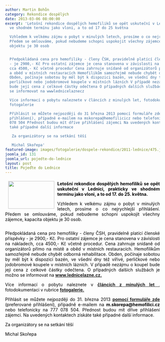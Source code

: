 ```yaml
---
author: Martin Bohůn
category: Rekondice dospělých
date: 2013-03-06 08:00:00
excerpt: 'Letošní rekondice dospělých hemofiliků se opět uskuteční v Lednici, prakticky
  ve shodném termínu jako vloni, a to od 17 do 25 května

  Vzhledem k velkému zájmu o pobyt v minulých letech, prosíme o co nejrychlejší přihlášení
  Předem se omlouváme, pokud nebudeme schopni uspokojit všechny zájemce, kapacita
  objektu je 30 osob


  Předpokládaná cena pro hemofiliky - členy ČSH, pravidelně platící členské příspěvky
  - je 2900,- Kč Pro ostatní zájemce je cena stanovena v závislosti na nákladech,
  cca 4500,- Kč včetně procedur Cena zahrnuje snídaně od organizátorů přímo na místě
  a oběd v místních restauracích Hemofilikům samozřejmě nebude chybět odborná rehabilitace
  Obden, počínaje sobotou by měl být k dispozici bazén, ve všední dny též vířivé,
  perličkové nebo jodobromové koupele v místních lázních V případě nezájmu o koupel
  bude její cena z celkové částky odečtena O případných dalších službách je možno
  se informovat na wwwlednicelaznecz

  Více informací o pobytu naleznete v článcích z minulých let, fotodokumentaci v rubrice
  fotogalerie

  Přihlásit se můžete nejpozději do 31 března 2013 pomocí formuláře zde (preferované
  přihlášení), případně e-mailem na mskorepa@hemofilicicz nebo telefonicky na 777
  078 504 Přednost budou mít dříve přihlášení zájemci Na uvedených kontaktech získáte
  také případné další informace

   Za organizátory se na setkání těší

   Michal Skořepa'
featured-image: images/fotogalerie/dospele-rekondice/2011-lednice/475.jpg
joomla_id: 131
joomla_url: pojedte-do-lednice
layout: post
title: Pojeďte do Lednice
---
```


<h4 style="margin-bottom: 0cm; text-align: justify;">
 <span style="color: #000000;">
  <img border="0" height="90" src="{{ site.baseurl }}/images/fotogalerie/dospele-rekondice/2011-lednice/475.jpg" style="float: left; margin-left: 10px; margin-right: 10px;" width="150"/>
 </span>
 <span style="color: #000000;">
  Letošní rekondice dospělých hemofiliků se opět uskuteční v Lednici, prakticky ve shodném termínu jako vloni, a to od 17. do 25. května.
 </span>
</h4>
<p style="margin-bottom: 0cm; text-align: justify;">
 <span style="color: #000000;">
  Vzhledem k velkému zájmu o pobyt v minulých letech, prosíme o co nejrychlejší přihlášení. Předem se omlouváme, pokud nebudeme schopni uspokojit všechny zájemce, kapacita objektu je 30 osob.
 </span>
</p>
<p style="margin-bottom: 0cm;">
 <span style="color: #000000;">
  <img alt="" border="0" src="{{ site.baseurl }}/images/banners/banner_lednice.gif" style="display: block; margin-left: auto; margin-right: auto;"/>
 </span>
</p>
<p style="margin-bottom: 0cm; text-align: justify;">
 <span style="color: #000000;">
  Předpokládaná cena pro hemofiliky - členy ČSH, pravidelně platící členské příspěvky - je 2900,- Kč. Pro ostatní zájemce je cena stanovena v závislosti na nákladech, cca 4500,- Kč včetně procedur. Cena zahrnuje snídaně od organizátorů přímo na místě a oběd v místních restauracích. Hemofilikům samozřejmě nebude chybět odborná rehabilitace. Obden, počínaje sobotou by měl být k dispozici bazén, ve všední dny též vířivé, perličkové nebo jodobromové koupele v místních lázních. V případě nezájmu o koupel bude její cena z celkové částky odečtena. O případných dalších službách je možno se informovat na
 </span>
 <strong>
  <a href="http://www.lednicelazne.cz/" target="_blank" title="Lednice lázně">
   www.lednicelazne.cz.
  </a>
 </strong>
</p>
<p style="margin-bottom: 0cm; text-align: justify;">
 <span style="color: #000000;">
  Více informací o pobytu naleznete v
 </span>
 <strong>
  <a href="index.php/cs/akce-seznam/13-akce2" target="_blank" title="Články rekondice dospělých">
   článcích z minulých let
  </a>
 </strong>
 ,
 <span style="color: #000000;">
  fotodokumentaci v rubrice
 </span>
 <strong>
  <a href="index.php/cs/fotogalerie/rekondice-dospelych" target="_blank" title="Fotogalerie rekondice dospělých">
   fotogalerie.
  </a>
 </strong>
</p>
<p style="margin-bottom: 0cm; text-align: justify;">
 <span style="color: #000000;">
  Přihlásit se můžete nejpozději do 31. března 2013
 </span>
 <strong>
  <a href="index.php/cs/?option=com_chronoforms&amp;chronoform=PrihlaskaLednice-2013" target="_blank" title="Přihláška Lednice 2013">
   pomocí formuláře zde
  </a>
 </strong>
 <span style="color: #000000;">
  (preferované přihlášení), případně e-mailem na
  <strong>
   m.skorepa@hemofilici.cz
  </strong>
  nebo telefonicky na 777 078 504. Přednost budou mít dříve přihlášení zájemci. Na uvedených kontaktech získáte také případné další informace.
 </span>
</p>
<p style="margin-bottom: 0cm; text-align: justify;">
 <span style="color: #000000;">
  Za organizátory se na setkání těší
 </span>
</p>
<p style="margin-bottom: 0cm; text-align: justify;">
 <span style="color: #000000;">
  Michal Skořepa
 </span>
</p>